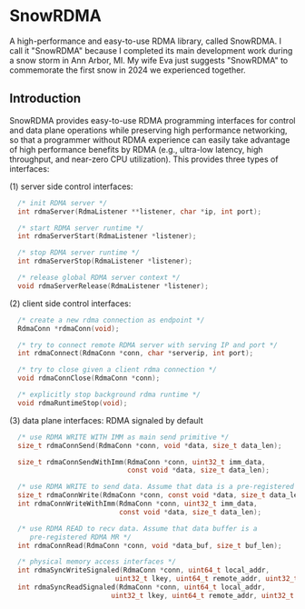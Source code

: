 # SnowRDMA
A high-performance and easy-to-use RDMA library, called SnowRDMA. 
I call it "SnowRDMA" because I completed its main development work during 
a snow storm in Ann Arbor, MI. My wife Eva just suggests "SnowRDMA" to 
commemorate the first snow in 2024 we experienced together.

## Introduction

SnowRDMA provides easy-to-use RDMA programming interfaces for control
and data plane operations while preserving high performance networking,
so that a programmer without RDMA experience can easily take advantage
of high performance benefits by RDMA (e.g., ultra-low latency, high
throughput, and near-zero CPU utilization). This provides three types of
interfaces:

(1) server side control interfaces:
```c
  /* init RDMA server */
  int rdmaServer(RdmaListener **listener, char *ip, int port);

  /* start RDMA server runtime */
  int rdmaServerStart(RdmaListener *listener);

  /* stop RDMA server runtime */
  int rdmaServerStop(RdmaListener *listener);

  /* release global RDMA server context */
  void rdmaServerRelease(RdmaListener *listener);
```

(2) client side control interfaces:
```c
  /* create a new rdma connection as endpoint */
  RdmaConn *rdmaConn(void);

  /* try to connect remote RDMA server with serving IP and port */
  int rdmaConnect(RdmaConn *conn, char *serverip, int port);

  /* try to close given a client rdma connection */
  void rdmaConnClose(RdmaConn *conn);

  /* explicitly stop background rdma runtime */
  void rdmaRuntimeStop(void);
```

(3) data plane interfaces: RDMA signaled by default
```c
  /* use RDMA WRITE WITH IMM as main send primitive */
  size_t rdmaConnSend(RdmaConn *conn, void *data, size_t data_len);

  size_t rdmaConnSendWithImm(RdmaConn *conn, uint32_t imm_data,
                             const void *data, size_t data_len);

  /* use RDMA WRITE to send data. Assume that data is a pre-registered RDMA MR */
  size_t rdmaConnWrite(RdmaConn *conn, const void *data, size_t data_len);
  int rdmaConnWriteWithImm(RdmaConn *conn, uint32_t imm_data,
                           const void *data, size_t data_len);

  /* use RDMA READ to recv data. Assume that data buffer is a
     pre-registered RDMA MR */
  int rdmaConnRead(RdmaConn *conn, void *data_buf, size_t buf_len);

  /* physical memory access interfaces */
  int rdmaSyncWriteSignaled(RdmaConn *conn, uint64_t local_addr,
                          uint32_t lkey, uint64_t remote_addr, uint32_t length);
  int rdmaSyncReadSignaled(RdmaConn *conn, uint64_t local_addr,
                         uint32_t lkey, uint64_t remote_addr, uint32_t length);
```

